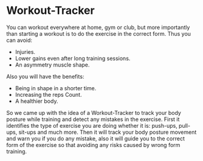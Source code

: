 # Workout-Tracker
You can workout everywhere at home, gym or club, but more importantly than starting a workout is to do the exercise in the correct form.
Thus you can avoid:
- Injuries.
- Lower gains even after long training sessions.
- An asymmetry muscle shape.

Also you will have the benefits:
- Being in shape in a shorter time.
- Increasing the reps Count.
- A healthier body.

So we came up with the idea of a Workout-Tracker to track your body posture while training and detect any mistakes in the exercise.
First it identifies the type of exercise you are doing whether it is: push-ups, pull-ups, sit-ups and much more.
Then it will track your body posture movement and warn you if you do any mistake, also it will guide you to the correct form of the exercise so that avoiding any risks caused by wrong form training.
